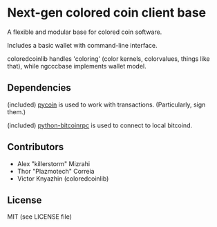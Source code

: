 Next-gen colored coin client base
=========

A flexible and modular base for colored coin software.

Includes a basic wallet with command-line interface.

coloredcoinlib handles 'coloring' (color kernels, colorvalues, things like that), while ngcccbase implements wallet model.

Dependencies
------------

(included) [pycoin](https://github.com/richardkiss/pycoin)  is used to work with transactions. (Particularly, sign them.)

(included) [python-bitcoinrpc](https://github.com/jgarzik/python-bitcoinlib) is used to connect to local bitcoind.

Contributors
------------

 * Alex "killerstorm" Mizrahi
 * Thor "Plazmotech" Correia
 * Victor Knyazhin (coloredcoinlib)

License
-------

MIT (see LICENSE file)
